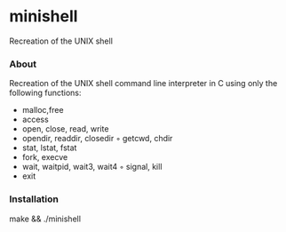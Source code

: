 # minishell
Recreation of the UNIX shell

### About
Recreation of the UNIX shell command line interpreter in C using only the following functions:

* malloc,free
* access
* open, close, read, write
* opendir, readdir, closedir ◦ getcwd, chdir
* stat, lstat, fstat
* fork, execve
* wait, waitpid, wait3, wait4 ◦ signal, kill
* exit

### Installation
make && ./minishell

